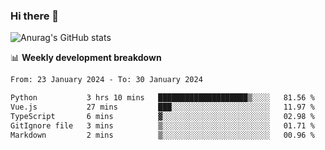 ### Hi there 👋
![Anurag's GitHub stats](https://github-readme-stats.vercel.app/api?username=jami1024&show_icons=true&theme=radical)

📊 **Weekly development breakdown**
<!--START_SECTION:waka-->

```txt
From: 23 January 2024 - To: 30 January 2024

Python           3 hrs 10 mins   ████████████████████▒░░░░   81.56 %
Vue.js           27 mins         ███░░░░░░░░░░░░░░░░░░░░░░   11.97 %
TypeScript       6 mins          ▓░░░░░░░░░░░░░░░░░░░░░░░░   02.98 %
GitIgnore file   3 mins          ▒░░░░░░░░░░░░░░░░░░░░░░░░   01.71 %
Markdown         2 mins          ▒░░░░░░░░░░░░░░░░░░░░░░░░   00.96 %
```

<!--END_SECTION:waka-->
<!--
**jami1024/jami1024** is a ✨ _special_ ✨ repository because its `README.md` (this file) appears on your GitHub profile.

Here are some ideas to get you started:

- 🔭 I’m currently working on ...
- 🌱 I’m currently learning ...
- 👯 I’m looking to collaborate on ...
- 🤔 I’m looking for help with ...
- 💬 Ask me about ...
- 📫 How to reach me: ...
- 😄 Pronouns: ...
- ⚡ Fun fact: ...
-->

